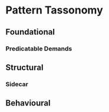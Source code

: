 # Pattern Tassonomy
## Foundational
### Predicatable Demands
## Structural
### Sidecar
## Behavioural
